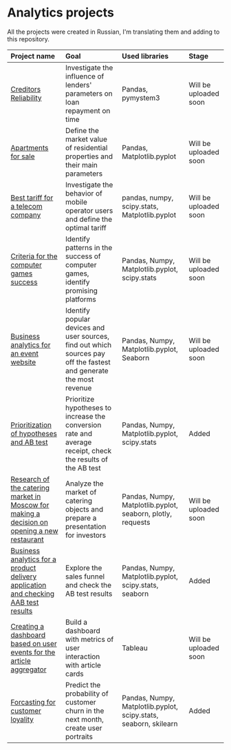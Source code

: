 # Analytics projects
All the projects were created in Russian, I'm translating them and adding to this repository. 

|Project name|Goal|Used libraries|Stage|
|:-----------|:---|:-------------|:----|
|[Creditors Reliability]()|Investigate the influence of lenders' parameters on loan repayment on time|Pandas, pymystem3| Will be uploaded soon|
|[Apartments for sale]()|Define the market value of residential properties and their main parameters|Pandas, Matplotlib.pyplot|Will be uploaded soon|
|[Best tariff for a telecom company]()|Investigate the behavior of mobile operator users and define the optimal tariff|pandas, numpy, scipy.stats, Matplotlib.pyplot|Will be uploaded soon|
|[Criteria for the computer games success]()|Identify patterns in the success of computer games, identify promising platforms|Pandas, Numpy, Matplotlib.pyplot, scipy.stats|Will be uploaded soon|
|[Business analytics for an event website]()|Identify popular devices and user sources, find out which sources pay off the fastest and generate the most revenue|Pandas, Numpy, Matplotlib.pyplot, Seaborn|Will be uploaded soon|
|[Prioritization of hypotheses and AB test](https://github.com/someratenero/Yandex-analytics-projects/tree/main/Prioritization%20of%20hypotheses%20and%20AB%20test)|Prioritize hypotheses to increase the conversion rate and average receipt, check the results of the AB test|Pandas, Numpy, Matplotlib.pyplot, scipy.stats|Added|
|[Research of the catering market in Moscow for making a decision on opening a new restaurant]()|Analyze the market of catering objects and prepare a presentation for investors|Pandas, Numpy, Matplotlib.pyplot, seaborn, plotly, requests|Will be uploaded soon|
|[Business analytics for a product delivery application and checking AAB test results](https://github.com/someratenero/Yandex-analytics-projects/tree/main/Business%20analytics%20for%20a%20product%20delivery%20application%20and%20checking%20AAB%20test%20results)|Explore the sales funnel and check the AB test results| Pandas, Numpy, Matplotlib.pyplot, scipy.stats, seaborn|Added|
|[Creating a dashboard based on user events for the article aggregator]()|Build a dashboard with metrics of user interaction with article cards|Tableau|Will be uploaded soon|
|[Forcasting for customer loyality](https://github.com/someratenero/Yandex-analytics-projects/tree/main/Forcasting%20for%20customer%20loyality)|Predict the probability of customer churn in the next month, create user portraits|Pandas, Numpy, Matplotlib.pyplot, scipy.stats, seaborn, skilearn|Added|

